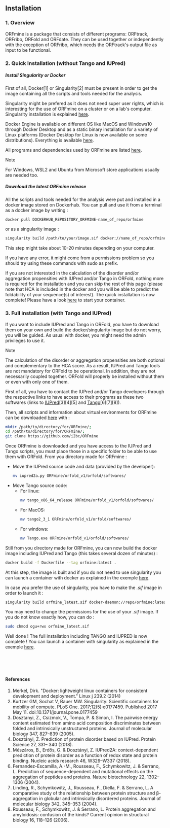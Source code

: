 ## Installation


### 1. Overview
ORFmine is a package that consists of different programs: ORFtrack, ORFribo, ORFold and ORFdate.
They can be used together or independently with the exception of ORFribo, which needs the ORFtrack's output file as input to be functional.


### 2. Quick Installation (without Tango and IUPred)

##### Install Singularity or Docker
First of all, Docker[1] or Singularity[2] must be present in order to get the image containing all the scripts and tools needed for the analysis. 

Singularity might be prefered as it does not need super user rights, which is interesting for the use of ORFmine on a cluster or on a lab's computer. Singularity installation is explained [here](https://singularity-tutorial.github.io/01-installation/).

Docker Engine is available on different OS like MacOS and Windows10 through Docker Desktop and as a static binary installation for a variety of Linux platforms (Docker Desktop for Linux is now available on some distributions). Everything is available [here](https://docs.docker.com/engine/install/).

All programs and dependencies used by ORFmine are listed [here](./dependencies.md).

<div class="admonition note">
    <p class="first admonition-title">
        Note
    </p>
    <p class="last">
        For Windows, WSL2 and Ubuntu from Microsoft store applications usually are needed too.
    </p>
</div>

##### Download the latest ORFmine release
All the scripts and tools needed for the analysis were put and installed in a docker image stored on Dockerhub. You can pull and use it from a terminal as a docker image by writing :

``` bash
docker pull DOCKERHUB_REPOSITORY_ORFMINE-name_of_repo/orfmine
```

or as a singularity image :

```bash
singularity build /path/to/your/image.sif docker://name_of_repo/orfmine
```

This step might take about 10-20 minutes depending on your computer. 

If you have any error, it might come from a permissions problem so you should try using these commands with sudo as prefix.  


<a name="general_install"></a>

If you are not interested in the calculation of the disorder and/or aggregation propensities with IUPred and/or Tango in ORFold, nothing more is required for the installation and you can skip the rest of this page (please note that HCA is included in the docker and you will be able to predict the foldability of your sequence(s) of interest). The quick installation is now complete! Please have a look [here](./orfmine_quickstart.md) to start your container.


### 3. Full installation (with Tango and IUPred)

If you want to include IUPred and Tango in ORFold, you have to download them on your own and build the docker/singularity image but do not worry, you will be guided. As usual with docker, you might need the admin privileges to use it.

<div class="admonition note">
    <p class="first admonition-title">
        Note
    </p>
    <p class="last">
    The calculation of the disorder or aggregation propensities are both optional and complementary to the HCA score. As a result, IUPred and Tango tools are not mandatory for ORFold to be operational. In addition, they are not necessarily coupled together. ORFold will properly be installed without them or even with only one of them.
    </p>
</div>

First of all, you have to contact the IUPred and/or Tango developers through the respective links to have access to their programs as these two softwares (links to [IUPred](https://iupred2a.elte.hu/download_new)[3][4][5] and [Tango](http://tango.crg.es)[6][7][8]).

Then, all scripts and information about virtual environments for ORFmine can be downloaded [here](https://github.com/i2bc/ORFmine) with :
``` bash
mkdir /path/to/directory/for/ORFmine/;
cd /path/to/directory/for/ORFmine/;
git clone https://github.com/i2bc/ORFmine
```

Once ORFmine is downloaded and you have access to the IUPred and Tango scripts, you must place those in a specific folder to be able to use them with ORFold.
From you directory made for ORFmine :

* Move the IUPred source code and data (provided by the developer):
    ``` bash
	mv iupred2a.py ORFmine/orfold_v1/orfold/softwares/
    ```
* Move Tango source code:
	* For linux:
        ``` bash
		mv tango_x86_64_release ORFmine/orfold_v1/orfold/softwares/
        ```
    * For MacOS:
        ``` bash
		mv tango2_3_1 ORFmine/orfold_v1/orfold/softwares/
        ```
    * For windows:
        ``` bash
		mv Tango.exe ORFmine/orfold_v1/orfold/softwares/
        ```

Still from you directory made for ORFmine, you can now build the docker image including IUPred and Tango (this takes several dozen of minutes) :
``` bash
docker build -f Dockerfile --tag orfmine:latest .
```

At this step,  the image is built and if you do not need to use singularity you can launch a container with docker as explained in the exemple [here](./orfmine_quickstart.md).

In case you prefer the use of singularity, you have to make the *.sif* image in order to launch it :
``` bash
singularity build orfmine_latest.sif docker-daemon://repo/orfmine:latest;
```

You may need to change the permissions for the use of your *.sif* image. If you do not know exactly how, you can do :
``` bash
sudo chmod ogu+rwx orfmine_latest.sif
```

Well done ! The full installation including TANGO and IUPRED is now complete !
You can launch a container with singularity as explained in the exemple [here](./orfmine_quickstart.md).


<a name="launch_install"></a>


<br><br><br>
#### References

1. Merkel, Dirk. "Docker: lightweight linux containers for consistent development and deployment." Linux j 239.2 (2014)
2. Kurtzer GM, Sochat V, Bauer MW. Singularity: Scientific containers for mobility of compute. PLoS One. 2017;12(5):e0177459. Published 2017 May 11. doi:10.1371/journal.pone.0177459
3. Dosztanyi, Z., Csizmok, V., Tompa, P. & Simon, I. The pairwise energy content estimated from amino acid composition discriminates between folded and intrinsically unstructured proteins. Journal of molecular biology 347, 827–839 (2005).
4. Dosztányi, Z. Prediction of protein disorder based on IUPred. Protein Science 27, 331– 340 (2018).
5. Mészáros, B., Erdős, G. & Dosztányi, Z. IUPred2A: context-dependent prediction of protein disorder as a function of redox state and protein binding. Nucleic acids research 46, W329–W337 (2018).
6. Fernandez-Escamilla, A.-M., Rousseau, F., Schymkowitz, J. & Serrano, L. Prediction of sequence-dependent and mutational effects on the aggregation of peptides and proteins. Nature biotechnology 22, 1302–1306 (2004).
7. Linding, R., Schymkowitz, J., Rousseau, F., Diella, F. & Serrano, L. A comparative study of the relationship between protein structure and β-aggregation in globular and intrinsically disordered proteins. Journal of molecular biology 342, 345–353 (2004).
8. Rousseau, F., Schymkowitz, J. & Serrano, L. Protein aggregation and amyloidosis: confusion of the kinds? Current opinion in structural biology 16, 118–126 (2006).
